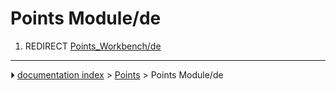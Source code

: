 # Points Module/de
1.  REDIRECT [Points_Workbench/de](Points_Workbench/de.md)



---
⏵ [documentation index](../README.md) > [Points](Points_Workbench.md) > Points Module/de
